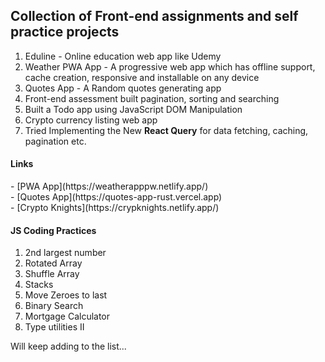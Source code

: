 <h2>Collection of Front-end assignments and self practice projects</h2>
<ol>
  <li>Eduline - Online education web app like Udemy</li>
  <li>Weather PWA App - A progressive web app which has offline support, cache creation, responsive and installable on any device</li>
  <li>Quotes App - A Random quotes generating app</li>
  <li>Front-end assessment built pagination, sorting and searching</li>
  <li>Built a Todo app using JavaScript DOM Manipulation</li>
  <li>Crypto currency listing web app</li>
  <li>Tried Implementing the New <b>React Query</b> for data fetching, caching, pagination etc.</li>
</ol>


<h4>Links</h4>
- [PWA App](https://weatherapppw.netlify.app/)
</br>
- [Quotes App](https://quotes-app-rust.vercel.app)
</br>
- [Crypto Knights](https://crypknights.netlify.app/)
</br>

<h4>JS Coding Practices</h4>
<ol>
<li>2nd largest number</li>
<li>Rotated Array</li>
<li>Shuffle Array</li>
<li>Stacks</li>
<li>Move Zeroes to last</li>
<li>Binary Search</li>
<li>Mortgage Calculator</li>
<li>Type utilities II</li>
</ol>


<p>Will keep adding to the list...</p>
